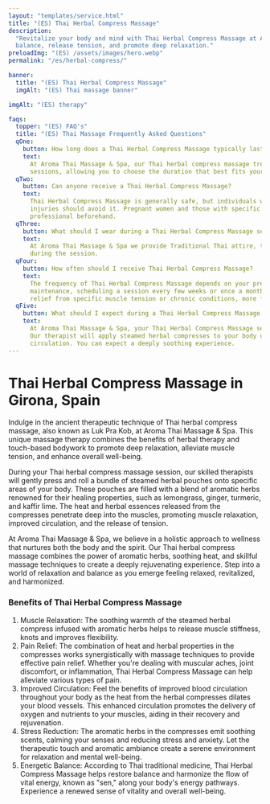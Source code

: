 ```yaml
---
layout: "templates/service.html"
title: "(ES) Thai Herbal Compress Massage"
description:
  "Revitalize your body and mind with Thai Herbal Compress Massage at Aroma Thai Massage & Spa in Girona. Restore
  balance, release tension, and promote deep relaxation."
preloadImg: "(ES) /assets/images/hero.webp"
permalink: "/es/herbal-compress/"

banner:
  title: "(ES) Thai Herbal Compress Massage"
  imgAlt: "(ES) Thai massage banner"

imgAlt: "(ES) therapy"

faqs:
  topper: "(ES) FAQ's"
  title: "(ES) Thai Massage Frequently Asked Questions"
  qOne:
    button: How long does a Thai Herbal Compress Massage typically last?
    text:
      At Aroma Thai Massage & Spa, our Thai herbal compress massage treatments are available in either 60 or 90-minute
      sessions, allowing you to choose the duration that best fits your schedule and needs.
  qTwo:
    button: Can anyone receive a Thai Herbal Compress Massage?
    text:
      Thai Herbal Compress Massage is generally safe, but individuals with open wounds, skin infections, or acute
      injuries should avoid it. Pregnant women and those with specific health concerns should consult a healthcare
      professional beforehand.
  qThree:
    button: What should I wear during a Thai Herbal Compress Massage session?
    text:
      At Aroma Thai Massage & Spa we provide Traditional Thai attire, this ensures optimal comfort and ease of movement
      during the session.
  qFour:
    button: How often should I receive Thai Herbal Compress Massage?
    text:
      The frequency of Thai Herbal Compress Massage depends on your preferences and needs. For general relaxation and
      maintenance, scheduling a session every few weeks or once a month can be beneficial. However, if you're seeking
      relief from specific muscle tension or chronic conditions, more frequent sessions may be recommended.
  qFive:
    button: What should I expect during a Thai Herbal Compress Massage session?
    text:
      At Aroma Thai Massage & Spa, your Thai Herbal Compress Massage session will take place in a serene environment.
      Our therapist will apply steamed herbal compresses to your body using gentle movements, promoting relaxation and
      circulation. You can expect a deeply soothing experience.
---
```


# Thai Herbal Compress Massage in Girona, Spain

Indulge in the ancient therapeutic technique of Thai herbal compress massage, also known as Luk Pra Kob, at Aroma Thai
Massage & Spa. This unique massage therapy combines the benefits of herbal therapy and touch-based bodywork to promote
deep relaxation, alleviate muscle tension, and enhance overall well-being.

During your Thai herbal compress massage session, our skilled therapists will gently press and roll a bundle of steamed
herbal pouches onto specific areas of your body. These pouches are filled with a blend of aromatic herbs renowned for
their healing properties, such as lemongrass, ginger, turmeric, and kaffir lime. The heat and herbal essences released
from the compresses penetrate deep into the muscles, promoting muscle relaxation, improved circulation, and the release
of tension.

At Aroma Thai Massage & Spa, we believe in a holistic approach to wellness that nurtures both the body and the spirit.
Our Thai herbal compress massage combines the power of aromatic herbs, soothing heat, and skillful massage techniques to
create a deeply rejuvenating experience. Step into a world of relaxation and balance as you emerge feeling relaxed,
revitalized, and harmonized.

### Benefits of Thai Herbal Compress Massage

1.  Muscle Relaxation: The soothing warmth of the steamed herbal compress infused with aromatic herbs helps to release
    muscle stiffness, knots and improves flexibility.
2.  Pain Relief: The combination of heat and herbal properties in the compresses works synergistically with massage
    techniques to provide effective pain relief. Whether you're dealing with muscular aches, joint discomfort, or
    inflammation, Thai Herbal Compress Massage can help alleviate various types of pain.
3.  Improved Circulation: Feel the benefits of improved blood circulation throughout your body as the heat from the
    herbal compresses dilates your blood vessels. This enhanced circulation promotes the delivery of oxygen and
    nutrients to your muscles, aiding in their recovery and rejuvenation.
4.  Stress Reduction: The aromatic herbs in the compresses emit soothing scents, calming your senses and reducing stress
    and anxiety. Let the therapeutic touch and aromatic ambiance create a serene environment for relaxation and mental
    well-being.
5.  Energetic Balance: According to Thai traditional medicine, Thai Herbal Compress Massage helps restore balance and
    harmonize the flow of vital energy, known as "sen," along your body's energy pathways. Experience a renewed sense of
    vitality and overall well-being.
